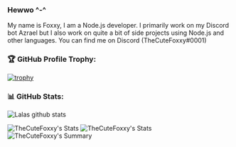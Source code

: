 ### Hewwo ^-^
My name is Foxxy, I am a Node.js developer. I primarily work on my Discord bot Azrael but I also work on quite a bit of side projects using Node.js and other languages. You can find me on Discord (TheCuteFoxxy#0001)

### 🏆 GitHub Profile Trophy:
[![trophy](https://github-profile-trophy.vercel.app/?username=thecutefoxxy&column=8&theme=monokai&no-frame=true&no-bg=true)](https://github.com/ryo-ma/github-profile-trophy)


### 📊 GitHub Stats:
![Lalas github stats](https://github-readme-stats.vercel.app/api?username=thecutefoxxy&theme=monokai&show_icons=true&count_private=true)
  
 
![TheCuteFoxxy's Stats](https://github-profile-summary-cards.vercel.app/api/cards/repos-per-language?username=thecutefoxxy&theme=monokai)
![TheCuteFoxxy's Stats](https://github-profile-summary-cards.vercel.app/api/cards/most-commit-language?username=thecutefoxxy&theme=monokai)
![TheCuteFoxxy's Summary](https://github-profile-summary-cards.vercel.app/api/cards/profile-details?username=thecutefoxxy&theme=monokai)

